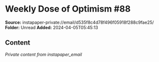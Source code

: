 # Weekly Dose of Optimism #88

**Source:** instapaper-private://email/d535f8c4d78f496f05918f288c9fae25/
**Folder:** Unread
**Added:** 2024-04-05T05:45:13




## Content
*Private content from instapaper_email*
